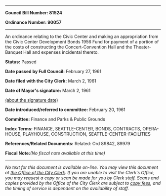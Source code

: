 

********

**Council Bill Number: 81524**
   
**Ordinance Number: 90057**
********

 An ordinance relating to the Civic Center and making an appropriation from the Civic Center Development Bonds 1956 Fund for payment of a portion of the costs of constructing the Concert-Convention Hall and the Theater-Banquet Hall and expenses incidental thereto.

**Status:** Passed
   
**Date passed by Full Council:** February 27, 1961
   
**Date filed with the City Clerk:** March 2, 1961
   
**Date of Mayor's signature:** March 2, 1961
   
[(about the signature date)](/~public/approvaldate.htm)
   
   
   
**Date introduced/referred to committee:** February 20, 1961
   
**Committee:** Finance and Parks & Public Grounds
   
   
**Index Terms:** FINANCE, SEATTLE-CENTER, BONDS, CONTRACTS, OPERA-HOUSE, PLAYHOUSE, CONSTRUCTION, SEATTLE-CENTER-FACILITIES

**References/Related Documents:** Related: Ord 89842, 89979

**Fiscal Note:**_(No fiscal note available at this time)_
********

_No text for this document is available on-line. You may view this document at [the Office of the City Clerk](http://www.seattle.gov/leg/clerk/contactUs.htm). If you are unable to visit the Clerk's Office, you may request a copy or scan be made for you by Clerk staff. Scans and copies provided by the Office of the City Clerk are subject to [copy fees](http://clerk.seattle.gov/~public/clerkfees.htm), and the timing of service is dependent on the availability of staff._

